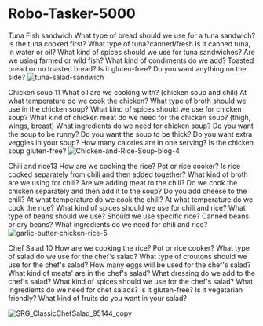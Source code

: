 # Robo-Tasker-5000
Tuna Fish sandwich 
What type of bread should we use for a tuna sandwich?
Is the tuna cooked first?
What type of tuna?canned/fresh
Is it canned tuna, in water or oil?
What kind of spices should we use for tuna sandwiches?
Are we using farmed or wild fish?
What kind of condiments do we add?
Toasted bread or no toasted bread?
Is it gluten-free?
Do you want anything on the side?
![tuna-salad-sandwich](https://user-images.githubusercontent.com/127354647/226791658-5b01d1fb-2671-4e95-9394-33d8443a3753.jpg)

Chicken soup 11
What oil are we cooking with? (chicken soup and chili)
At what temperature do we cook the chicken?
What type of broth should we use in the chicken soup?
What kind of spices should we use for chicken soup?
What kind of chicken meat do we need for the chicken soup? (thigh, wings, breast)
What ingredients do we need for chicken soup?
Do you want the soup to be runny?
Do you want the soup to be thick?
Do you want extra veggies in your soup?
How many calories are in one serving?
Is the chicken soup gluten-free?
![Chicken-and-Rice-Soup-blog-4](https://user-images.githubusercontent.com/127354647/226792055-8421d939-a21d-4ff5-a5b1-ec00187581a3.jpg)


Chili and rice13
How are we cooking the rice? Pot or rice cooker?
Is rice cooked separately from chili and then added together?
What kind of broth are we using for chili?
Are we adding meat to the chili?
Do we cook the chicken separately and then add it to the soup?
Do you add cheese to the chili?
At what temperature do we cook the chili?
At what temperature do we cook the rice?
What kind of spices should we use for chili and rice?
What type of beans should we use?
Should we use specific rice?
Canned beans or dry beans?
What ingredients do we need for chili and rice?
![garlic-butter-chicken-rice-5](https://user-images.githubusercontent.com/127354647/226792394-8ee7d15c-125e-4393-bfba-cb0e1498e947.jpg)

Chef Salad 10
How are we cooking the rice? Pot or rice cooker?
What type of salad do we use for the chef's salad?
What type of croutons should we use for the chef's salad?
How many eggs will be used for the chef's salad?
What kind of meats' are in the chef's salad?
What dressing do we add to the chef's salad?
What kind of spices should we use for the chef's salad?
What ingredients do we need for chef salads?
Is it gluten-free?
Is it vegetarian friendly?
What kind of fruits do you want in your salad?


![SRG_ClassicChefSalad_95144_copy](https://user-images.githubusercontent.com/127354647/226792658-d6883f1b-bfcd-4b9e-b25f-6b4a33d312f5.jpg)

